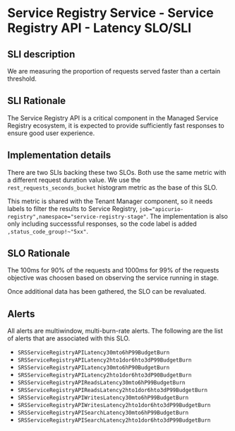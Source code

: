 # Service Registry Service - Service Registry API - Latency SLO/SLI

## SLI description
We are measuring the proportion of requests served faster than a certain threshold.

## SLI Rationale
The Service Registry API is a critical component in the Managed Service Registry ecosystem, it is expected to provide sufficiently fast responses to ensure good user experience.

## Implementation details
There are two SLIs backing these two SLOs. Both use the same metric with a different request duration value. We use the `rest_requests_seconds_bucket` histogram metric as the base of this SLO. 

This metric is shared with the Tenant Manager component, so it needs labels to filter the results to Service Registry, `job="apicurio-registry",namespace="service-registry-stage"`. The implementation is also only including successsful responses, so the code label is added `,status_code_group!~"5xx"`.

## SLO Rationale
The 100ms for 90% of the requests and 1000ms for 99% of the requests objective was choosen based on observing the service running in stage.

Once additional data has been gathered, the SLO can be revaluated.

## Alerts
All alerts are multiwindow, multi-burn-rate alerts. The following are the list of alerts that are associated with this SLO.

- `SRSServiceRegistryAPILatency30mto6hP99BudgetBurn`
- `SRSServiceRegistryAPILatency2hto1dor6hto3dP99BudgetBurn`
- `SRSServiceRegistryAPILatency30mto6hP90BudgetBurn`
- `SRSServiceRegistryAPILatency2hto1dor6hto3dP90BudgetBurn`
- `SRSServiceRegistryAPIReadsLatency30mto6hP99BudgetBurn`
- `SRSServiceRegistryAPIReadsLatency2hto1dor6hto3dP99BudgetBurn`
- `SRSServiceRegistryAPIWritesLatency30mto6hP99BudgetBurn`
- `SRSServiceRegistryAPIWritesLatency2hto1dor6hto3dP99BudgetBurn`
- `SRSServiceRegistryAPISearchLatency30mto6hP99BudgetBurn`
- `SRSServiceRegistryAPISearchLatency2hto1dor6hto3dP99BudgetBurn`

